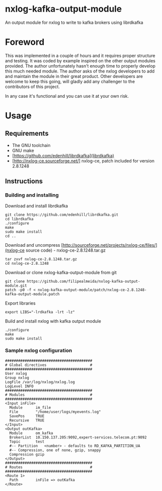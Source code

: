 nxlog-kafka-output-module
=========================

An output module for nxlog to write to kafka brokers using librdkafka

# Foreword
This was implemented in a couple of hours and it requires proper structure and testing.
It was coded by example inspired on the other output modules provided.
The author unfortunately hasn't enough time to properly develop this much needed module.
The author asks of the nxlog developers to add and maintain the module in their great product.
Other developers are welcome to keep this going, will gladly add any challenger to the contributors of this project.

In any case it's functional and you can use it at your own risk.

# Usage

## Requirements
* The GNU toolchain
* GNU make
* [https://github.com/edenhill/librdkafka](librdkafka)
* [http://nxlog-ce.sourceforge.net/] nxlog-ce, patch included for version 2.8.1248

## Instructions


### Building and installing
Download and install librdkafka

	git clone https://github.com/edenhill/librdkafka.git
	cd librdkafka
	./configure
	make
	sudo make install
	cd ..

Download and uncompress [http://sourceforge.net/projects/nxlog-ce/files/](nxlog-ce source code) - nxlog-ce-2.8.1248.tar.gz

	tar zxvf nxlog-ce-2.8.1248.tar.gz
	cd nxlog-ce-2.8.1248

Download or clone nxlog-kafka-output-module from git 

	git clone https://github.com/filipealmeida/nxlog-kafka-output-module.git
	patch -p0 -f < nxlog-kafka-output-module/patch/nxlog-ce-2.8.1248-kafka-output-module.patch

Export libraries

	export LIBS="-lrdkafka -lrt -lz"

Build and install nxlog with kafka output module

	./configure
	make
	sudo make install

### Sample nxlog configuration

	########################################
	# Global directives                    #
	########################################
	User nxlog
	Group nxlog
	LogFile /var/log/nxlog/nxlog.log
	LogLevel INFO
	########################################
	# Modules                              #
	########################################
	<Input inFile>
	  Module      im_file
	  File        "/home/user/logs/myevents.log"
	  SavePos     TRUE
	  Recursive   TRUE
	</Input>
	<Output outKafka>
	  Module      om_kafka
	  BrokerList  10.150.137.205:9092,expert-services.telecom.pt:9092
	  Topic       test
	  #-- Partition   <number> - defaults to RD_KAFKA_PARTITION_UA
	  #-- Compression, one of none, gzip, snappy
	  Compression gzip
	</Output>
	########################################
	# Routes                               #
	########################################
	<Route 1>
	  Path        inFile => outKafka
	</Route>
